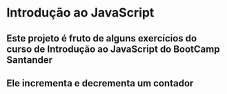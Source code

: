 # Introdução ao JavaScript
## Este projeto é fruto de alguns exercícios do curso de Introdução ao JavaScript do BootCamp Santander
## Ele incrementa e decrementa um contador
